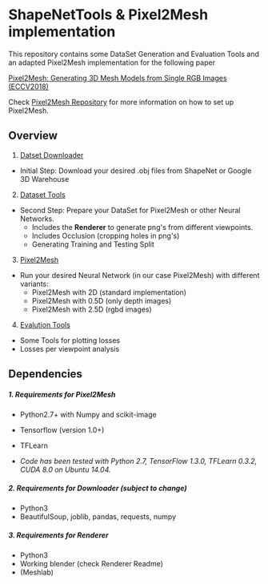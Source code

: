 # ShapeNetTools & Pixel2Mesh implementation

This repository contains some DataSet Generation and Evaluation Tools and an adapted Pixel2Mesh implementation for the following paper

[Pixel2Mesh: Generating 3D Mesh Models from Single RGB Images (ECCV2018)](http://openaccess.thecvf.com/content_ECCV_2018/papers/Nanyang_Wang_Pixel2Mesh_Generating_3D_ECCV_2018_paper.pdf)

Check [Pixel2Mesh Repository](https://github.com/nywang16/Pixel2Mesh) for more information on how to set up Pixel2Mesh.


## Overview

1. [Datset Downloader](DataSet_Downloader)
  - Initial Step: Download your desired .obj files from ShapeNet or Google 3D Warehouse
2. [Dataset Tools](DataSet_Tools)
  - Second Step: Prepare your DataSet for Pixel2Mesh or other Neural Networks.
    - Includes the **Renderer** to generate png's from different viewpoints.
    - Includes Occlusion (cropping holes in png's)
    - Generating Training and Testing Split
3. [Pixel2Mesh](P2M)
  - Run your desired Neural Network (in our case Pixel2Mesh) with different variants:
    - Pixel2Mesh with 2D (standard implementation)
    - Pixel2Mesh with 0.5D (only depth images)
    - Pixel2Mesh with 2.5D (rgbd images)
4. [Evalution Tools](Evaluation_Tools)
  - Some Tools for plotting losses
  - Losses per viewpoint analysis


## Dependencies

##### 1. Requirements for Pixel2Mesh

  * Python2.7+ with Numpy and scikit-image
  * Tensorflow (version 1.0+)
  * TFLearn


  * *Code has been tested with Python 2.7, TensorFlow 1.3.0, TFLearn 0.3.2, CUDA 8.0 on Ubuntu 14.04.*


##### 2. Requirements for Downloader (subject to change)

  * Python3
  * BeautifulSoup, joblib, pandas, requests, numpy

##### 3. Requirements for Renderer

  * Python3
  * Working blender (check Renderer Readme)
  * (Meshlab)
